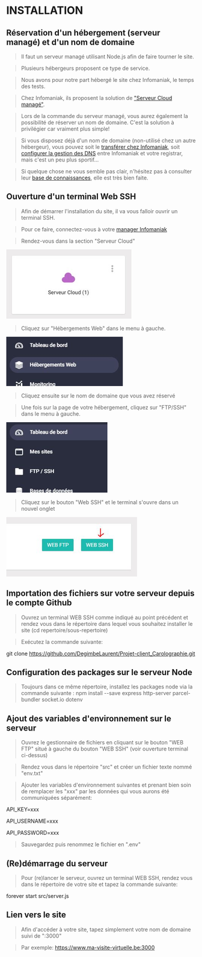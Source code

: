 # INSTALLATION

## Réservation d'un hébergement (serveur managé) et d'un nom de domaine

> Il faut un serveur managé utilisant Node.js afin de faire tourner le site.

> Plusieurs hébergeurs proposent ce type de service.

> Nous avons pour notre part hébergé le site chez Infomaniak, le temps des tests.

> Chez Infomaniak, ils proposent la solution de ["Serveur Cloud managé"](https://shop.infomaniak.com/order/select/vps_only).

> Lors de la commande du serveur managé, vous aurez également la possibilité de réserver un nom de domaine. C'est la solution à privilégier car vraiment plus simple!

> Si vous disposez déjà d'un nom de domaine (non-utilisé chez un autre hébergeur), vous pouvez soit le [transférer chez Infomaniak](https://www.infomaniak.com/fr/support/faq/1814/nom-de-domaine-transferer-vers-infomaniak-code-dautorisation-requis), soit [configurer la gestion des DNS](https://www.infomaniak.com/fr/support/faq/2023/trouverafficher-les-dns-le-a-record-et-le-mx-record) entre Infomaniak et votre registrar, mais c'est un peu plus sportif...

> Si quelque chose ne vous semble pas clair, n'hésitez pas à consulter leur [base de connaissances](https://www.infomaniak.com/fr/support/faq/admin2), elle est très bien faite.

## Ouverture d'un terminal Web SSH

> Afin de démarrer l'installation du site, il va vous falloir ouvrir un terminal SSH.

> Pour ce faire, connectez-vous à votre [manager Infomaniak](https://manager.infomaniak.com/)

> Rendez-vous dans la section "Serveur Cloud"

!["Serveur Cloud"](/src/assets/img/installation/cloud.JPG)

> Cliquez sur "Hébergements Web" dans le menu à gauche.

![Hébergements Web](/src/assets/img/installation/menu_cloud.JPG)

> Cliquez ensuite sur le nom de domaine que vous avez réservé

> Une fois sur la page de votre hébergement, cliquez sur "FTP/SSH" dans le menu à gauche.

![FTP/SSH](/src/assets/img/installation/ftp_ssh.JPG)

> Cliquez sur le bouton "Web SSH" et le terminal s'ouvre dans un nouvel onglet

![Web SSH](/src/assets/img/installation/btn_ssh.JPG)

## Importation des fichiers sur votre serveur depuis le compte Github

> Ouvrez un terminal WEB SSH comme indiqué au point précédent et rendez vous dans le répertoire dans lequel vous souhaitez installer le site (cd repertoire/sous-repertoire)

> Exécutez la commande suivante:

git clone https://github.com/DegimbeLaurent/Projet-client_Carolographie.git

## Configuration des packages sur le serveur Node

> Toujours dans ce même répertoire, installez les packages node via la commande suivante :
> npm install --save express http-server parcel-bundler socket.io dotenv

## Ajout des variables d'environnement sur le serveur

> Ouvrez le gestionnaire de fichiers en cliquant sur le bouton "WEB FTP" situé à gauche du bouton "WEB SSH" (voir ouverture terminal ci-dessus)

> Rendez vous dans le répertoire "src" et créer un fichier texte nommé "env.txt"

> Ajouter les variables d'environnement suivantes et prenant bien soin de remplacer les "xxx" par les données qui vous aurons été communiquées séparément:

API_KEY=xxx

API_USERNAME=xxx

API_PASSWORD=xxx

> Sauvegardez puis renommez le fichier en ".env"

## (Re)démarrage du serveur

> Pour (re)lancer le serveur, ouvrez un terminal WEB SSH, rendez vous dans le répertoire de votre site et tapez la commande suivante:

forever start src/server.js

## Lien vers le site

> Afin d'accéder à votre site, tapez simplement votre nom de domaine suivi de ":3000"

> Par exemple: https://www.ma-visite-virtuelle.be:3000
